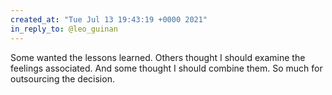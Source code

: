 ```yaml
---
created_at: "Tue Jul 13 19:43:19 +0000 2021"
in_reply_to: @leo_guinan
---
```


Some wanted the lessons learned. Others thought I should examine the feelings associated. And some thought I should combine them. So much for outsourcing the decision.